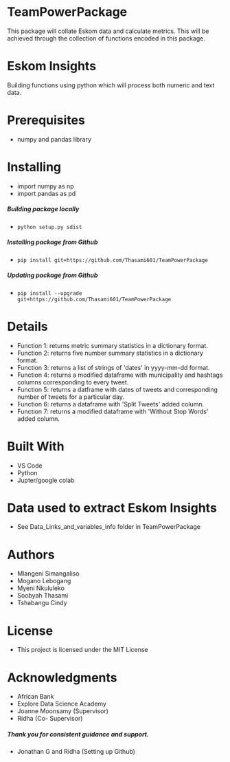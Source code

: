 # TeamPowerPackage
This package will collate Eskom data and calculate metrics.
This will be achieved through the collection of functions encoded in this package.

# Eskom Insights
Building functions using python which will process both numeric and text data.

# Prerequisites
+ numpy and pandas library

# Installing
+ import numpy as np
+ import pandas as pd
##### Building package locally
+ `python setup.py sdist`
##### Installing package from Github
+ `pip install git+https://github.com/Thasami601/TeamPowerPackage`
##### Updating package from Github
+ `pip install --upgrade git+https://github.com/Thasami601/TeamPowerPackage`

# Details
- Function 1: returns metric summary statistics in a dictionary format.
- Function 2: returns five number summary statistics in a dictionary format.
- Function 3: returns a list of strings of 'dates' in yyyy-mm-dd format.
- Function 4: returns a modified dataframe with municipality and hashtags columns corresponding to every tweet.
- Function 5: returns a datframe with dates of tweets and corresponding number of tweets for a particular day.
- Function 6: returns a dataframe with 'Split Tweets' added column.
- Function 7: returns a modified dataframe with 'Without Stop Words' added column.


# Built With
- VS Code
- Python
- Jupter/google colab

# Data used to extract Eskom Insights
- See Data_Links_and_variables_info folder in TeamPowerPackage

# Authors
+ Mlangeni Simangaliso
+ Mogano Lebogang
+ Myeni Nkululeko
+ Soobyah Thasami
+ Tshabangu Cindy

# License
+ This project is licensed under the MIT License

# Acknowledgments
+ African Bank 
+ Explore Data Science Academy
+ Joanne Moonsamy (Supervisor)
+ Ridha (Co- Supervisor)
##### Thank you for consistent guidance and support.
+ Jonathan G and Ridha (Setting up Github)
